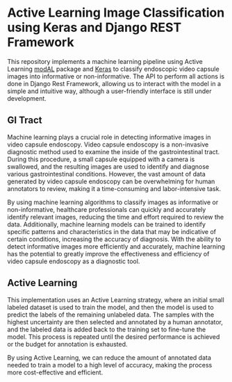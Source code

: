 # Active Learning Image Classification using Keras and Django REST Framework

This repository implements a machine learning pipeline using Active Learning [modAL](https://github.com/modAL-python/modAL) package and [Keras](https://www.tensorflow.org/api_docs/python/tf/keras) to classify endoscopic video capsule images into informative or non-informative. The API to perform all actions is done in Django Rest Framework, allowing us to interact with the model in a simple and intuitive way, although a user-friendly interface is still under development.

## GI Tract

Machine learning plays a crucial role in detecting informative images in video capsule endoscopy. Video capsule endoscopy is a non-invasive diagnostic method used to examine the inside of the gastrointestinal tract. During this procedure, a small capsule equipped with a camera is swallowed, and the resulting images are used to identify and diagnose various gastrointestinal conditions. However, the vast amount of data generated by video capsule endoscopy can be overwhelming for human annotators to review, making it a time-consuming and labor-intensive task.

By using machine learning algorithms to classify images as informative or non-informative, healthcare professionals can quickly and accurately identify relevant images, reducing the time and effort required to review the data. Additionally, machine learning models can be trained to identify specific patterns and characteristics in the data that may be indicative of certain conditions, increasing the accuracy of diagnosis. With the ability to detect informative images more efficiently and accurately, machine learning has the potential to greatly improve the effectiveness and efficiency of video capsule endoscopy as a diagnostic tool.

## Active Learning
This implementation uses an Active Learning strategy, where an initial small labeled dataset is used to train the model, and then the model is used to predict the labels of the remaining unlabeled data. The samples with the highest uncertainty are then selected and annotated by a human annotator, and the labeled data is added back to the training set to fine-tune the model. This process is repeated until the desired performance is achieved or the budget for annotation is exhausted.

By using Active Learning, we can reduce the amount of annotated data needed to train a model to a high level of accuracy, making the process more cost-effective and efficient.
